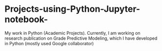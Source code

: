 # Projects-using-Python-Jupyter-notebook-
My work in Python (Academic Projects). Currently, I am working on research publication on Grade Predictive Modeling, which I have developed in Python (mostly used Google collaborator)
